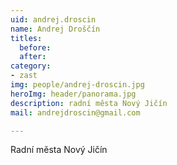 ```yaml
---
uid: andrej.droscin
name: Andrej Droščín
titles:
  before: 
  after: 
category:
- zast
img: people/andrej-droscin.jpg
heroImg: header/panorama.jpg
description: radní města Nový Jičín 
mail: andrejdroscin@gmail.com

---
```


Radní města Nový Jičín 
